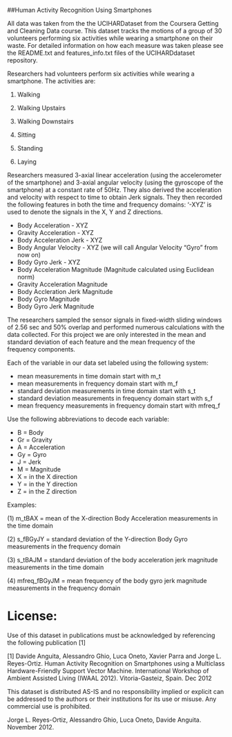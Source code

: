 ##Human Activity Recognition Using Smartphones 

All data was taken from the the UCIHARDataset from the Coursera Getting and Cleaning Data course. This dataset tracks the motions of a group of 30 volunteers performing six activities while wearing a smartphone on their waste. For detailed information on how each measure was taken please see the README.txt and features_info.txt files of the UCIHARDdataset repository. 

Researchers had volunteers perform six activities while wearing a smartphone. The activities are:

1) Walking

2) Walking Upstairs

3) Walking Downstairs

4) Sitting

5) Standing

6) Laying

Researchers measured 3-axial linear acceleration (using the accelerometer of the smartphone) and 3-axial angular velocity (using the gyroscope of the smartphone) at a constant rate of 50Hz. They also derived the acceleration and velocity with respect to time to obtain Jerk signals. They then recorded the following features in both the time and frequency domains: ‘-XYZ’ is used to denote the signals in the X, Y and Z directions.

- Body Acceleration - XYZ
- Gravity Acceleration - XYZ
- Body Acceleration Jerk - XYZ
- Body Angular Velocity - XYZ (we will call Angular Velocity “Gyro” from now on)
- Body Gyro Jerk - XYZ
- Body Acceleration Magnitude (Magnitude calculated using Euclidean norm)
- Gravity Acceleration Magnitude
- Body Accleration Jerk Magnitude
- Body Gyro Magnitude
- Body Gyro Jerk Magnitude

The researchers sampled the sensor signals in fixed-width sliding windows of 2.56 sec and 50% overlap and performed numerous calculations with the data collected. For this project we are only interested in the mean and standard deviation of each feature and the mean frequency of the frequency components. 

Each of the variable in our data set labeled using the following system:
- mean measurements in time domain start with m_t
- mean measurements in frequency domain start with m_f
- standard deviation measurements in time domain start with s_t
- standard deviation measurements in frequency domain start with s_f
- mean frequency measurements in frequency domain start with mfreq_f

Use the following abbreviations to decode each variable:
- B = Body
- Gr = Gravity
- A = Acceleration
- Gy = Gyro
- J = Jerk
- M = Magnitude
- X = in the X direction
- Y = in the Y direction
- Z = in the Z direction

Examples:

(1) m_tBAX = mean of the X-direction Body Acceleration measurements in the time domain

(2) s_fBGyJY = standard deviation of the Y-direction Body Gyro measurements in the frequency domain

(3) s_tBAJM = standard deviation of the body acceleration jerk magnitude measurements in the time domain

(4) mfreq_fBGyJM = mean frequency of the body gyro jerk magnitude measurements in the frequency domain





License:
========
Use of this dataset in publications must be acknowledged by referencing the following publication [1] 

[1] Davide Anguita, Alessandro Ghio, Luca Oneto, Xavier Parra and Jorge L. Reyes-Ortiz. Human Activity Recognition on Smartphones using a Multiclass Hardware-Friendly Support Vector Machine. International Workshop of Ambient Assisted Living (IWAAL 2012). Vitoria-Gasteiz, Spain. Dec 2012

This dataset is distributed AS-IS and no responsibility implied or explicit can be addressed to the authors or their institutions for its use or misuse. Any commercial use is prohibited.

Jorge L. Reyes-Ortiz, Alessandro Ghio, Luca Oneto, Davide Anguita. November 2012.
